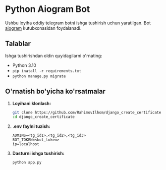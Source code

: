 # Python Aiogram Bot

Ushbu loyiha oddiy telegram botni ishga tushirish uchun yaratilgan. Bot [aiogram](https://docs.aiogram.dev/) kutubxonasidan foydalanadi.

## Talablar

Ishga tushirishdan oldin quyidagilarni o'rnating:
- Python 3.10
- `pip inatall -r requirements.txt`
- `python manage.py migrate`

## O'rnatish bo'yicha ko'rsatmalar

1. **Loyihani klonlash:**
   ```bash
   git clone https://github.com/RahimovIlhom/django_create_certificate.git
   cd django_create_certificate
2. **.env faylni tuzish:**
    ```
    ADMINS=<tg_id1>,<tg_id2>,<tg_id3>
    BOT_TOKEN=<bot_token>
    ip=localhost
    ```

3. **Dasturni ishga tushirish:**
   ```
   python app.py
   ```